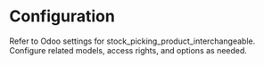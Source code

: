 # Configuration

Refer to Odoo settings for stock_picking_product_interchangeable. Configure related models, access rights, and options as needed.
